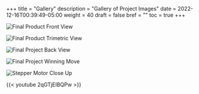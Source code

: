 +++ 
title = "Gallery" 
description = "Gallery of Project Images" 
date = 2022-12-16T00:39:49-05:00 
weight = 40
draft = false 
bref = "" 
toc = true 
+++

![Final Product Front View](/pie-2022-03/4-circle/public/images/frontFinal.jpg)

![Final Product Trimetric View](/pie-2022-03/4-circle/public/images/trimetricFinal.jpg)

![Final Project Back View](/pie-2022-03/4-circle/public/images/backFinal.jpg)

![Final Project Winning Move](/pie-2022-03/4-circle/public/images/win.jpg)

![Stepper Motor Close Up](/pie-2022-03/4-circle/public/images/StepperCloseup.jpg)

{{< youtube 2qGTjEIBQPw >}}
